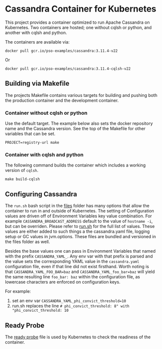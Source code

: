 # Cassandra Container for Kubernetes

This project provides a container optimized to run Apache Cassandra on Kubernetes.
Two containers are hosted; one without cqlsh or python, and another with cqlsh and python.

The containers are available via:

```console
docker pull gcr.io/pso-examples/cassandra:3.11.4-v22
```
Or
```console
docker pull gcr.io/pso-examples/cassandra:3.11.4-cqlsh-v22
```

## Building via Makefile

The projects Makefile contains various targets for building and pushing both
the production container and the development container.

### Container without cqlsh or python

Use the default target. The example below also sets the docker repository name
and the Cassandra version. See the top of the Makefile for other variables that
can be set.

```console
PROJECT=registry-url make
```

### Container with cqlsh and python

The following command builds the container which includes a working
version of `cqlsh`.

```console
make build-cqlsh
```

## Configuring Cassandra

The `run.sh` bash script in the [files](files) folder has many options that allow
the container to run in and outside of Kubernetes. The setting of  Configuration
values are driven off of Environment Variables key value combination. For example
`CASSANDRA_BROADCAST_ADDRESS` default to the value of `hostname -i`, but can
be overriden.  Please refer to [run.sh](files/runs.sh) for the full list of values.
These values are either added to such things a the cassandra.yaml file, logging
setup or GC values in jvm.options.  These files are bundled and versioned in the
files folder as well.

Besides the base values one can pass in Environment Variables that named with
the prefix `CASSANDRA_YAML_`.  Any env var with that prefix is parsed and the value
sets the corresponding YAML value in the `cassandra.yaml` configuration file, even
if that line did not exist firsthand.
Worth noting is that `CASSANDRA_YAML_FOO_BAR=baz` and `CASSANDRA_YAML_foo_bar=baz` will yield the
same resulting line `foo_bar: baz` within the configuration file, as lowercase characters are enforced
on configuration keys.

For example:

1. set an env var `CASSANDRA_YAML_phi_convict_threshold=10`
1. run.sh replaces the line `# phi_convict_threshold: 8" with "phi_convict_threshold: 10`

## Ready Probe

The [ready probe](files/ready-probe.sh) file is used by Kubernetes to check the
readiness of the container.
